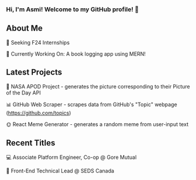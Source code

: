 ### Hi, I'm Asmi! Welcome to my GitHub profile! 💌  


## About Me
🧭 Seeking F24 Internships

🤖 Currently Working On: A book logging app using MERN!  
<!-- #### 📊 Languages Frequently Used: https://gh-stats-gen.vercel.app/ -->


## Latest Projects
🌌 NASA APOD Project - generates the picture corresponding to their Picture of the Day API  

📊 GitHub Web Scraper - scrapes data from GitHub's "Topic" webpage (https://github.com/topics)

🌞 React Meme Generator - generates a random meme from user-input text



## Recent Titles
<!--🌀 Systems Analyst Intern @ OpenText -->

💻 Associate Platform Engineer, Co-op @ Gore Mutual

🚀 Front-End Technical Lead @ SEDS Canada  

<!--⚡ Software Team Member @ Waterloo Space Soldering Team -->

<!--
**asmi-g/asmi-g** is a ✨ _special_ ✨ repository because its `README.md` (this file) appears on your GitHub profile.
-->
